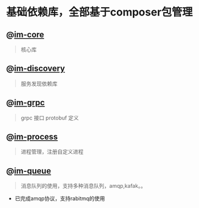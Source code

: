 基础依赖库，全部基于composer包管理
==============

## @[im-core](core)
> 核心库

## @[im-discovery](discovery)
> 服务发现依赖库

## @[im-grpc](grpc)
> grpc 接口 protobuf 定义

## @[im-process](process)
> 进程管理，注册自定义进程

## @[im-queue](./im-quque)
> 消息队列的使用，支持多种消息队列，amqp,kafak。。
- 已完成amqp协议，支持rabitmq的使用

